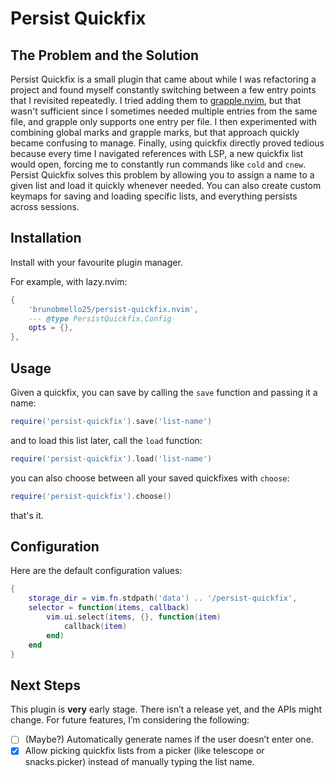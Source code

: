 # Persist Quickfix

## The Problem and the Solution

Persist Quickfix is a small plugin that came about while I was refactoring a project and found myself constantly switching between a few entry points that I revisited repeatedly. I tried adding them to [grapple.nvim](https://github.com/cbochs/grapple.nvim), but that wasn't sufficient since I sometimes needed multiple entries from the same file, and grapple only supports one entry per file. I then experimented with combining global marks and grapple marks, but that approach quickly became confusing to manage. Finally, using quickfix directly proved tedious because every time I navigated references with LSP, a new quickfix list would open, forcing me to constantly run commands like `cold` and `cnew`. Persist Quickfix solves this problem by allowing you to assign a name to a given list and load it quickly whenever needed. You can also create custom keymaps for saving and loading specific lists, and everything persists across sessions.

## Installation

Install with your favourite plugin manager.

For example, with lazy.nvim:

```lua
{
    'brunobmello25/persist-quickfix.nvim',
    --- @type PersistQuickfix.Config
    opts = {},
},
```

## Usage

Given a quickfix, you can save by calling the `save` function and passing it a name:

```lua
require('persist-quickfix').save('list-name')
```

and to load this list later, call the `load` function:

```lua
require('persist-quickfix').load('list-name')
```

you can also choose between all your saved quickfixes with `choose`:

```lua
require('persist-quickfix').choose()
```

that's it.

## Configuration

Here are the default configuration values:

```lua
{
    storage_dir = vim.fn.stdpath('data') .. '/persist-quickfix',
    selector = function(items, callback)
        vim.ui.select(items, {}, function(item)
            callback(item)
        end)
    end
}
```

## Next Steps

This plugin is **very** early stage. There isn’t a release yet, and the APIs might change. For future features, I’m considering the following:

- [ ] (Maybe?) Automatically generate names if the user doesn’t enter one.
- [x] Allow picking quickfix lists from a picker (like telescope or snacks.picker) instead of manually typing the list name.
